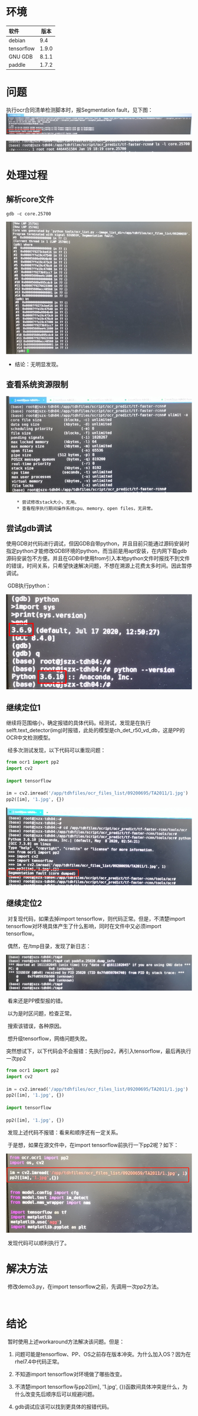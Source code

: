 # 环境

| 软件   | 版本  |
| :------- | ---- |
| debian     | 9.4   |
| tensorflow | 1.9.0 |
| GNU GDB | 8.1.1 |
| paddle | 1.7.2 |



# 问题

执行ocr合同清单检测脚本时，报Segmentation fault，见下图：
![d](./imgs/Segmentation.png)

![d](./imgs/core_file.png)



# 处理过程

## 解析core文件

```shell
gdb -c core.25700
```

![d](./imgs/gdb1.png)

* 结论：无明显发现。

## 查看系统资源限制

![d](./imgs/ulimit.png)

		* 尝试修改stack大小，无用。
		* 查看程序执行期间操作系统cpu、memory、open files，无异常。



## 尝试gdb调试

​    使用GDB对代码进行调试，但因GDB自带python，并且目前只能通过源码安装时指定python才能修改GDB环境的python，而当前是用apt安装，在内网下载gdb源码安装包不方便。并且在GDB中使用from引入本地python文件时报找不到文件的错误，时间关系，只希望快速解决问题，不想在溯源上花费太多时间。因此暂停调试。

​	GDB执行python：

![d](./imgs/gdb_debug.png)

## 继续定位1

​	继续将范围缩小，确定报错的具体代码。经测试，发现是在执行selft.text_detector(img)时报错，此处的模型是ch_det_r50_vd_db，这是PP的OCR中文检测模型。

​	经多次测试发现，以下代码可以重现问题：

```python
from ocr1 import pp2
import cv2

import tensorflow

im = cv2.imread('/app/tdhfiles/ocr_files_list/09200695/TA2011/1.jpg')
pp2([im], '1.jpg', {})
```

![d](./imgs/reappear.png)

## 继续定位2

​	对复现代码，如果去掉import tensorflow，则代码正常。但是，不清楚import tensorflow对环境具体产生了什么影响，同时在文件中又必须import tensorflow。

​	偶然，在/tmp目录，发现了新日志：

![d](./imgs/pp_error_log.png)

​	看来还是PP模型报的错。

​	以为是时区问题，检查正常。

​	搜索该错误，各种原因。

​	想升级tensorflow，网络问题失败。

​	突然想试下，以下代码会不会报错：先执行pp2，再引入tensorflow，最后再执行一次pp2

```python
from ocr1 import pp2
import cv2

im = cv2.imread('/app/tdhfiles/ocr_files_list/09200695/TA2011/1.jpg')
pp2([im], '1.jpg', {})

import tensorflow

pp2([im], '1.jpg', {})
```

​	发现上述代码不报错：看来和顺序还有一定关系。

​	于是想，如果在源文件中，在import tensorflow前执行一下pp2呢？如下：

![d](./imgs/right.png)

​	发现代码可以顺利执行了。



# 解决方法

​	修改demo3.py，在import tensorflow之前，先调用一次pp2方法。

​	

# 结论

​	暂时使用上述workaround方法解决该问题。但是：

1. 问题可能是tensorflow、PP、OS之前存在版本冲突。为什么加入OS？因为在rhel7.4中代码正常。

2. 不知道import tensorflow对环境做了哪些改变。

3. 不清楚import tensorflow与pp2([im], '1.jpg', {})函数间具体冲突是什么，为什么改变先后顺序后可以规避问题。

4. gdb调试应该可以找到更具体的报错代码。

   